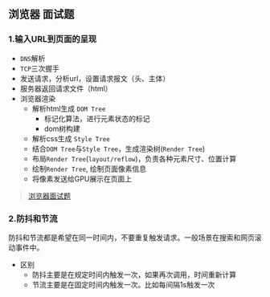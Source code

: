 ## 浏览器 面试题

### 1.输入URL到页面的呈现
- `DNS`解析
- `TCP`三次握手
- 发送请求，分析url，设置请求报文（头、主体）
- 服务器返回请求文件（html）
- 浏览器渲染
    - 解析html生成 `DOM Tree`
      - 标记化算法，进行元素状态的标记
      - dom树构建
    - 解析css生成 `Style Tree`
    - 结合`DOM Tree`与`Style Tree`，生成渲染树(`Render Tree`)
    - 布局`Render Tree`(`layout/reflow`)，负责各种元素尺寸、位置计算
    - 绘制`Render Tree`, 绘制页面像素信息
    - 将像素发送给GPU展示在页面上

> [浏览器面试题](https://juejin.im/post/5df5bcea6fb9a016091def69)

### 2.防抖和节流
防抖和节流都是希望在同一时间内，不要重复触发请求。一般场景在搜索和网页滚动事件中。
- 区别
  - 防抖主要是在规定时间内触发一次，如果再次调用，时间重新计算
  - 节流主要是在固定时间内触发一次。比如每间隔1s触发一次
